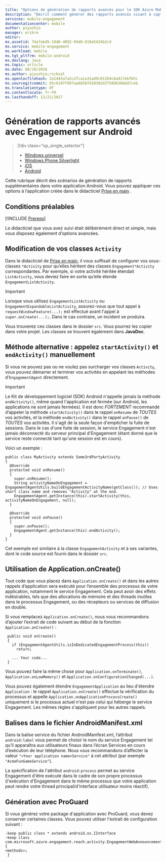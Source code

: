 ```yaml
---
title: "Options de génération de rapports avancés pour le SDK Azure Mobile Engagement pour Android"
description: "Décrit comment générer des rapports avancés visant à capturer des analyses pour le SDK Azure Mobile Engagement pour Android"
services: mobile-engagement
documentationcenter: mobile
author: piyushjo
manager: erikre
editor: 
ms.assetid: 7da7abd5-19d6-4892-94d8-818e5424b2cd
ms.service: mobile-engagement
ms.workload: mobile
ms.tgt_pltfrm: mobile-android
ms.devlang: Java
ms.topic: article
ms.date: 08/10/2016
ms.author: piyushjo;ricksal
ms.openlocfilehash: 2a1445afa2c2fca1a31ad9c012b9c8a917ebf65c
ms.sourcegitcommit: b5c6197f997aa6858f420302d375896360dd7ceb
ms.translationtype: HT
ms.contentlocale: fr-FR
ms.lasthandoff: 12/21/2017
---
```

# <a name="advanced-reporting-with-engagement-on-android"></a>Génération de rapports avancés avec Engagement sur Android
> [!div class="op_single_selector"]
> * [Windows universel](mobile-engagement-windows-store-integrate-engagement.md)
> * [Windows Phone Silverlight](mobile-engagement-windows-phone-integrate-engagement.md)
> * [iOS](mobile-engagement-ios-integrate-engagement.md)
> * [Android](mobile-engagement-android-advanced-reporting.md)
> 
> 

Cette rubrique décrit des scénarios de génération de rapports supplémentaires dans votre application Android. Vous pouvez appliquer ces options à l’application créée dans le didacticiel [Prise en main](mobile-engagement-android-get-started.md) .

## <a name="prerequisites"></a>Conditions préalables
[!INCLUDE [Prereqs](../../includes/mobile-engagement-android-prereqs.md)]

Le didacticiel que vous avez suivi était délibérément direct et simple, mais vous disposez également d’options avancées.

## <a name="modifying-your-activity-classes"></a>Modification de vos classes `Activity`
Dans le didacticiel de [Prise en main](mobile-engagement-android-get-started.md), il vous suffisait de configurer vos sous-classes `*Activity` pour qu’elles héritent des classes `Engagement*Activity` correspondantes. Par exemple, si votre activité héritée étendait `ListActivity`, vous deviez faire en sorte qu’elle étende `EngagementListActivity`.

> [!IMPORTANT]
> Lorsque vous utilisez `EngagementListActivity` ou `EngagementExpandableListActivity`, assurez-vous que tout appel à `requestWindowFeature(...);` est effectué avant l'appel à `super.onCreate(...);`. Dans le cas contraire, un incident se produira.
> 
> 

Vous trouverez ces classes dans le dossier `src`. Vous pourrez les copier dans votre projet. Les classes se trouvent également dans **JavaDoc**.

## <a name="alternate-method-call-startactivity-and-endactivity-manually"></a>Méthode alternative : appelez `startActivity()` et `endActivity()` manuellement
Si vous ne pouvez pas ou ne voulez pas surcharger vos classes `Activity`, vous pouvez démarrer et terminer vos activités en appelant les méthodes d’`EngagementAgent` directement.

> [!IMPORTANT]
> Le Kit de développement logiciel (SDK) Android n'appelle jamais la méthode `endActivity()`, même quand l'application est fermée (sur Android, les applications ne sont jamais fermées). Il est donc *FORTEMENT* recommandé d’appeler la méthode `startActivity()` dans le rappel `onResume` de *TOUTES* vos activités, et la méthode `endActivity()` dans le rappel `onPause()` de *TOUTES* vos activités. Il s'agit de la seule façon d'empêcher la fuite de sessions. Dans le cas d'une fuite de session, le service Engagement n'est jamais déconnecté du serveur principal d'Engagement (étant donné que le service reste connecté tant qu'une session est en cours).
> 
> 

Voici un exemple :

    public class MyActivity extends Some3rdPartyActivity
    {
      @Override
      protected void onResume()
      {
        super.onResume();
        String activityNameOnEngagement = EngagementAgentUtils.buildEngagementActivityName(getClass()); // Uses short class name and removes "Activity" at the end.
        EngagementAgent.getInstance(this).startActivity(this, activityNameOnEngagement, null);
      }

      @Override
      protected void onPause()
      {
        super.onPause();
        EngagementAgent.getInstance(this).endActivity();
      }
    }

Cet exemple est similaire à la classe `EngagementActivity` et à ses variantes, dont le code source est fourni dans le dossier `src`.

## <a name="using-applicationoncreate"></a>Utilisation de Application.onCreate()
Tout code que vous placez dans `Application.onCreate()` et dans les autres rappels d’application sera exécuté pour l’ensemble des processus de votre application, notamment le service Engagement. Cela peut avoir des effets indésirables, tels que des allocations de mémoire et des threads inutiles dans le processus Engagement, ou des récepteurs ou services de diffusion en double.

Si vous remplacez `Application.onCreate()`, nous vous recommandons d’ajouter l’extrait de code suivant au début de la fonction `Application.onCreate()` :

     public void onCreate()
     {
       if (EngagementAgentUtils.isInDedicatedEngagementProcess(this))
         return;

       ... Your code...
     }

Vous pouvez faire la même chose pour `Application.onTerminate()`, `Application.onLowMemory()` et `Application.onConfigurationChanged(...)`.

Vous pouvez également étendre `EngagementApplication` au lieu d'étendre `Application` : le rappel `Application.onCreate()` effectue la vérification du processus et appelle `Application.onApplicationProcessCreate()` uniquement si le processus actuel n'est pas celui qui héberge le service Engagement. Les mêmes règles s'appliquent pour les autres rappels.

## <a name="tags-in-the-androidmanifestxml-file"></a>Balises dans le fichier AndroidManifest.xml
Dans la balise service du fichier AndroidManifest.xml, l’attribut `android:label` vous permet de choisir le nom du service Engagement tel qu’il apparaîtra aux utilisateurs finaux dans l’écran Services en cours d’exécution de leur téléphone. Nous vous recommandons d’affecter la valeur `"<Your application name>Service"` à cet attribut (par exemple `"AcmeFunGameService"`).

La spécification de l'attribut `android:process` permet au service Engagement d'être exécuté dans le cadre de son propre processus (l'exécution d'Engagement dans le même processus que votre application peut rendre votre thread principal/d'interface utilisateur moins réactif).

## <a name="building-with-proguard"></a>Génération avec ProGuard
Si vous générez votre package d'application avec ProGuard, vous devez conserver certaines classes. Vous pouvez utiliser l'extrait de configuration suivant :

    -keep public class * extends android.os.IInterface
    -keep class com.microsoft.azure.engagement.reach.activity.EngagementWebAnnouncementActivity$EngagementReachContentJS {
    <methods>;
     }
